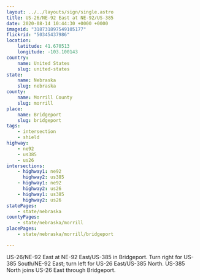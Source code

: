 ```yaml
---
layout: ../../layouts/sign/single.astro
title: US-26/NE-92 East at NE-92/US-385
date: 2020-08-14 10:44:30 +0000 +0000
imageid: "318731897549105177"
flickrid: "50345437986"
location:
    latitude: 41.670513
    longitude: -103.100143
country:
    name: United States
    slug: united-states
state:
    name: Nebraska
    slug: nebraska
county:
    name: Morrill County
    slug: morrill
place:
    name: Bridgeport
    slug: bridgeport
tags:
    - intersection
    - shield
highway:
    - ne92
    - us385
    - us26
intersections:
    - highway1: ne92
      highway2: us385
    - highway1: ne92
      highway2: us26
    - highway1: us385
      highway2: us26
statePages:
    - state/nebraska
countyPages:
    - state/nebraska/morrill
placePages:
    - state/nebraska/morrill/bridgeport

---
```

US-26/NE-92 East at NE-92 East/US-385 in Bridgeport.  Turn right for US-385 South/NE-92 East; turn left for US-26 East/US-385 North.  US-385 North joins US-26 East through Bridgeport.